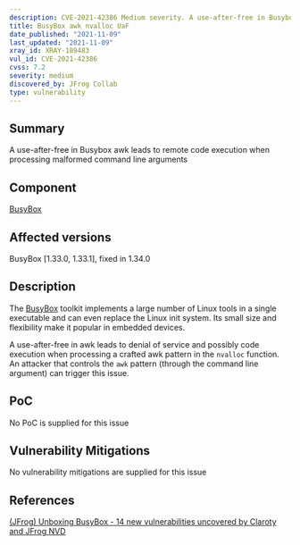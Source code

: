 ```yaml
---
description: CVE-2021-42386 Medium severity. A use-after-free in Busybox awk leads to remote code execution when processing malformed command line arguments
title: BusyBox awk nvalloc UaF
date_published: "2021-11-09"
last_updated: "2021-11-09"
xray_id: XRAY-189483
vul_id: CVE-2021-42386
cvss: 7.2
severity: medium
discovered_by: JFrog Collab
type: vulnerability
---
```

## Summary
A use-after-free in Busybox awk leads to remote code execution when processing malformed command line arguments

## Component

[BusyBox](https://busybox.net/)

## Affected versions

BusyBox [1.33.0, 1.33.1], fixed in 1.34.0

## Description

The [BusyBox](https://busybox.net/) toolkit implements a large number of Linux tools in a single executable and can even replace the Linux init system. Its small size and flexibility make it popular in embedded devices.

A use-after-free in awk leads to denial of service and possibly code execution when processing a crafted awk pattern in the `nvalloc` function.
An attacker that controls the `awk` pattern (through the command line argument) can trigger this issue.

## PoC

No PoC is supplied for this issue

## Vulnerability Mitigations

No vulnerability mitigations are supplied for this issue

## References

[(JFrog) Unboxing BusyBox - 14 new vulnerabilities uncovered by Claroty and JFrog ](https://jfrog.com/blog/unboxing-busybox-14-new-vulnerabilities-uncovered-by-claroty-and-jfrog/)
[NVD](https://nvd.nist.gov/vuln/detail/CVE-2021-42386)